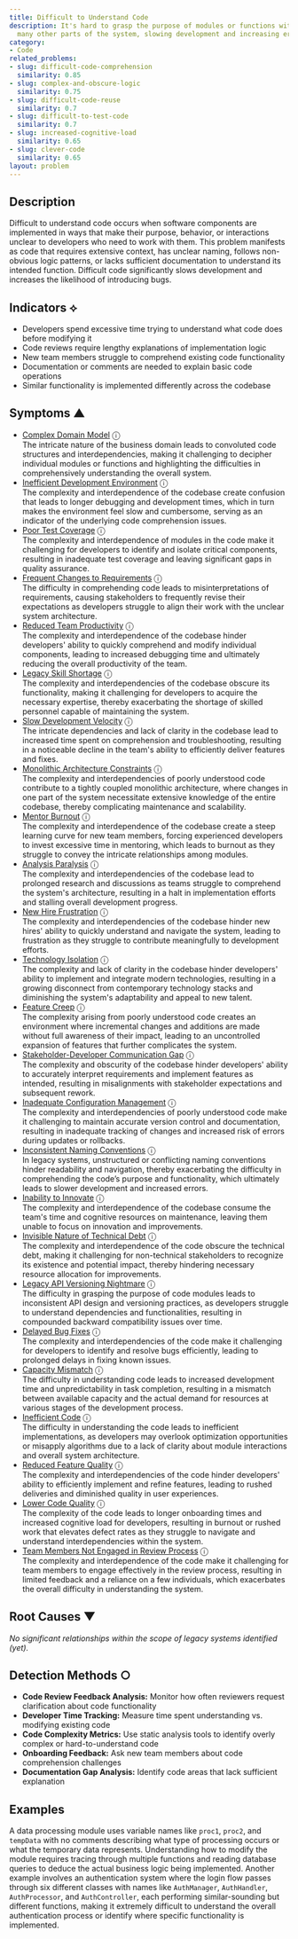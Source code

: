 ```yaml
---
title: Difficult to Understand Code
description: It's hard to grasp the purpose of modules or functions without understanding
  many other parts of the system, slowing development and increasing errors.
category:
- Code
related_problems:
- slug: difficult-code-comprehension
  similarity: 0.85
- slug: complex-and-obscure-logic
  similarity: 0.75
- slug: difficult-code-reuse
  similarity: 0.7
- slug: difficult-to-test-code
  similarity: 0.7
- slug: increased-cognitive-load
  similarity: 0.65
- slug: clever-code
  similarity: 0.65
layout: problem
---
```


## Description

Difficult to understand code occurs when software components are implemented in ways that make their purpose, behavior, or interactions unclear to developers who need to work with them. This problem manifests as code that requires extensive context, has unclear naming, follows non-obvious logic patterns, or lacks sufficient documentation to understand its intended function. Difficult code significantly slows development and increases the likelihood of introducing bugs.


## Indicators ⟡

- Developers spend excessive time trying to understand what code does before modifying it
- Code reviews require lengthy explanations of implementation logic
- New team members struggle to comprehend existing code functionality
- Documentation or comments are needed to explain basic code operations
- Similar functionality is implemented differently across the codebase


## Symptoms ▲

- [Complex Domain Model](complex-domain-model.md) <span class="info-tooltip" title="Confidence: 0.574, Strength: 0.801">ⓘ</span>
<br/>  The intricate nature of the business domain leads to convoluted code structures and interdependencies, making it challenging to decipher individual modules or functions and highlighting the difficulties in comprehensively understanding the overall system.
- [Inefficient Development Environment](inefficient-development-environment.md) <span class="info-tooltip" title="Confidence: 0.520, Strength: 0.805">ⓘ</span>
<br/>  The complexity and interdependence of the codebase create confusion that leads to longer debugging and development times, which in turn makes the environment feel slow and cumbersome, serving as an indicator of the underlying code comprehension issues.
- [Poor Test Coverage](poor-test-coverage.md) <span class="info-tooltip" title="Confidence: 0.507, Strength: 0.729">ⓘ</span>
<br/>  The complexity and interdependence of modules in the code make it challenging for developers to identify and isolate critical components, resulting in inadequate test coverage and leaving significant gaps in quality assurance.
- [Frequent Changes to Requirements](frequent-changes-to-requirements.md) <span class="info-tooltip" title="Confidence: 0.500, Strength: 0.722">ⓘ</span>
<br/>  The difficulty in comprehending code leads to misinterpretations of requirements, causing stakeholders to frequently revise their expectations as developers struggle to align their work with the unclear system architecture.
- [Reduced Team Productivity](reduced-team-productivity.md) <span class="info-tooltip" title="Confidence: 0.490, Strength: 0.837">ⓘ</span>
<br/>  The complexity and interdependence of the codebase hinder developers' ability to quickly comprehend and modify individual components, leading to increased debugging time and ultimately reducing the overall productivity of the team.
- [Legacy Skill Shortage](legacy-skill-shortage.md) <span class="info-tooltip" title="Confidence: 0.483, Strength: 0.731">ⓘ</span>
<br/>  The complexity and interdependencies of the codebase obscure its functionality, making it challenging for developers to acquire the necessary expertise, thereby exacerbating the shortage of skilled personnel capable of maintaining the system.
- [Slow Development Velocity](slow-development-velocity.md) <span class="info-tooltip" title="Confidence: 0.451, Strength: 0.815">ⓘ</span>
<br/>  The intricate dependencies and lack of clarity in the codebase lead to increased time spent on comprehension and troubleshooting, resulting in a noticeable decline in the team's ability to efficiently deliver features and fixes.
- [Monolithic Architecture Constraints](monolithic-architecture-constraints.md) <span class="info-tooltip" title="Confidence: 0.407, Strength: 0.801">ⓘ</span>
<br/>  The complexity and interdependencies of poorly understood code contribute to a tightly coupled monolithic architecture, where changes in one part of the system necessitate extensive knowledge of the entire codebase, thereby complicating maintenance and scalability.
- [Mentor Burnout](mentor-burnout.md) <span class="info-tooltip" title="Confidence: 0.372, Strength: 0.812">ⓘ</span>
<br/>  The complexity and interdependence of the codebase create a steep learning curve for new team members, forcing experienced developers to invest excessive time in mentoring, which leads to burnout as they struggle to convey the intricate relationships among modules.
- [Analysis Paralysis](analysis-paralysis.md) <span class="info-tooltip" title="Confidence: 0.368, Strength: 0.733">ⓘ</span>
<br/>  The complexity and interdependencies of the codebase lead to prolonged research and discussions as teams struggle to comprehend the system's architecture, resulting in a halt in implementation efforts and stalling overall development progress.
- [New Hire Frustration](new-hire-frustration.md) <span class="info-tooltip" title="Confidence: 0.364, Strength: 0.756">ⓘ</span>
<br/>  The complexity and interdependencies of the codebase hinder new hires' ability to quickly understand and navigate the system, leading to frustration as they struggle to contribute meaningfully to development efforts.
- [Technology Isolation](technology-isolation.md) <span class="info-tooltip" title="Confidence: 0.355, Strength: 0.844">ⓘ</span>
<br/>  The complexity and lack of clarity in the codebase hinder developers' ability to implement and integrate modern technologies, resulting in a growing disconnect from contemporary technology stacks and diminishing the system's adaptability and appeal to new talent.
- [Feature Creep](feature-creep.md) <span class="info-tooltip" title="Confidence: 0.350, Strength: 0.796">ⓘ</span>
<br/>  The complexity arising from poorly understood code creates an environment where incremental changes and additions are made without full awareness of their impact, leading to an uncontrolled expansion of features that further complicates the system.
- [Stakeholder-Developer Communication Gap](stakeholder-developer-communication-gap.md) <span class="info-tooltip" title="Confidence: 0.345, Strength: 0.744">ⓘ</span>
<br/>  The complexity and obscurity of the codebase hinder developers' ability to accurately interpret requirements and implement features as intended, resulting in misalignments with stakeholder expectations and subsequent rework.
- [Inadequate Configuration Management](inadequate-configuration-management.md) <span class="info-tooltip" title="Confidence: 0.329, Strength: 0.801">ⓘ</span>
<br/>  The complexity and interdependencies of poorly understood code make it challenging to maintain accurate version control and documentation, resulting in inadequate tracking of changes and increased risk of errors during updates or rollbacks.
- [Inconsistent Naming Conventions](inconsistent-naming-conventions.md) <span class="info-tooltip" title="Confidence: 0.327, Strength: 0.729">ⓘ</span>
<br/>  In legacy systems, unstructured or conflicting naming conventions hinder readability and navigation, thereby exacerbating the difficulty in comprehending the code’s purpose and functionality, which ultimately leads to slower development and increased errors.
- [Inability to Innovate](inability-to-innovate.md) <span class="info-tooltip" title="Confidence: 0.321, Strength: 0.784">ⓘ</span>
<br/>  The complexity and interdependence of the codebase consume the team's time and cognitive resources on maintenance, leaving them unable to focus on innovation and improvements.
- [Invisible Nature of Technical Debt](invisible-nature-of-technical-debt.md) <span class="info-tooltip" title="Confidence: 0.321, Strength: 0.821">ⓘ</span>
<br/>  The complexity and interdependence of the code obscure the technical debt, making it challenging for non-technical stakeholders to recognize its existence and potential impact, thereby hindering necessary resource allocation for improvements.
- [Legacy API Versioning Nightmare](legacy-api-versioning-nightmare.md) <span class="info-tooltip" title="Confidence: 0.320, Strength: 0.778">ⓘ</span>
<br/>  The difficulty in grasping the purpose of code modules leads to inconsistent API design and versioning practices, as developers struggle to understand dependencies and functionalities, resulting in compounded backward compatibility issues over time.
- [Delayed Bug Fixes](delayed-bug-fixes.md) <span class="info-tooltip" title="Confidence: 0.311, Strength: 0.755">ⓘ</span>
<br/>  The complexity and interdependencies of the code make it challenging for developers to identify and resolve bugs efficiently, leading to prolonged delays in fixing known issues.
- [Capacity Mismatch](capacity-mismatch.md) <span class="info-tooltip" title="Confidence: 0.308, Strength: 0.720">ⓘ</span>
<br/>  The difficulty in understanding code leads to increased development time and unpredictability in task completion, resulting in a mismatch between available capacity and the actual demand for resources at various stages of the development process.
- [Inefficient Code](inefficient-code.md) <span class="info-tooltip" title="Confidence: 0.307, Strength: 0.756">ⓘ</span>
<br/>  The difficulty in understanding the code leads to inefficient implementations, as developers may overlook optimization opportunities or misapply algorithms due to a lack of clarity about module interactions and overall system architecture.
- [Reduced Feature Quality](reduced-feature-quality.md) <span class="info-tooltip" title="Confidence: 0.306, Strength: 0.745">ⓘ</span>
<br/>  The complexity and interdependencies of the code hinder developers' ability to efficiently implement and refine features, leading to rushed deliveries and diminished quality in user experiences.
- [Lower Code Quality](lower-code-quality.md) <span class="info-tooltip" title="Confidence: 0.306, Strength: 0.704">ⓘ</span>
<br/>  The complexity of the code leads to longer onboarding times and increased cognitive load for developers, resulting in burnout or rushed work that elevates defect rates as they struggle to navigate and understand interdependencies within the system.
- [Team Members Not Engaged in Review Process](team-members-not-engaged-in-review-process.md) <span class="info-tooltip" title="Confidence: 0.305, Strength: 0.675">ⓘ</span>
<br/>  The complexity and interdependence of the code make it challenging for team members to engage effectively in the review process, resulting in limited feedback and a reliance on a few individuals, which exacerbates the overall difficulty in understanding the system.

## Root Causes ▼

*No significant relationships within the scope of legacy systems identified (yet).*

## Detection Methods ○

- **Code Review Feedback Analysis:** Monitor how often reviewers request clarification about code functionality
- **Developer Time Tracking:** Measure time spent understanding vs. modifying existing code
- **Code Complexity Metrics:** Use static analysis tools to identify overly complex or hard-to-understand code
- **Onboarding Feedback:** Ask new team members about code comprehension challenges
- **Documentation Gap Analysis:** Identify code areas that lack sufficient explanation


## Examples

A data processing module uses variable names like `proc1`, `proc2`, and `tempData` with no comments describing what type of processing occurs or what the temporary data represents. Understanding how to modify the module requires tracing through multiple functions and reading database queries to deduce the actual business logic being implemented. Another example involves an authentication system where the login flow passes through six different classes with names like `AuthManager`, `AuthHandler`, `AuthProcessor`, and `AuthController`, each performing similar-sounding but different functions, making it extremely difficult to understand the overall authentication process or identify where specific functionality is implemented.
